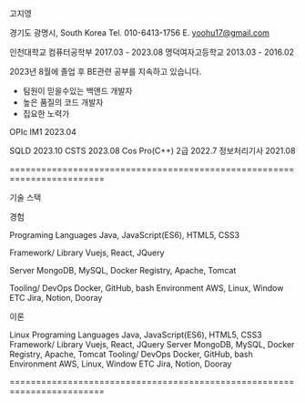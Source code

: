 
  고지영

  경기도 광명시, South Korea
  Tel. 010-6413-1756
  E. yoohu17@gmail.com

  인천대학교 컴퓨터공학부 2017.03 - 2023.08
  명덕여자고등학교 2013.03 - 2016.02

  
  2023년 8월에 졸업 후 BE관련 공부를 지속하고 있습니다.
  
- 팀원이 믿을수있는 백앤드 개발자
- 높은 품질의 코드 개발자
- 집요한 노력가

OPIc IM1 2023.04

SQLD 2023.10
CSTS 2023.08
Cos Pro(C++) 2급 2022.7
정보처리기사 2021.08


========================================================================

기술 스택

경험

Programing Languages    Java, JavaScript(ES6), HTML5, CSS3

Framework/ Library      Vuejs, React, JQuery

Server                  MongoDB, MySQL, Docker Registry, Apache, Tomcat

Tooling/ DevOps         Docker, GitHub, bash
Environment             AWS, Linux, Window
ETC                     Jira, Notion, Dooray

이론

Linux
Programing Languages    Java, JavaScript(ES6), HTML5, CSS3
Framework/ Library      Vuejs, React, JQuery
Server                  MongoDB, MySQL, Docker Registry, Apache, Tomcat
Tooling/ DevOps         Docker, GitHub, bash
Environment             AWS, Linux, Window
ETC                     Jira, Notion, Dooray

========================================================================

